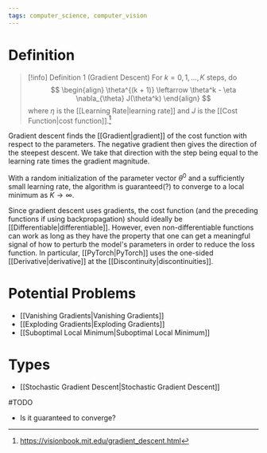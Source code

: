 ```yaml
---
tags: computer_science, computer_vision
---
```


# Definition

> [!info] Definition 1 (Gradient Descent)
> For $k=0, 1, ..., K$ steps, do
> $$
> \begin{align}
> \theta^{(k + 1)} \leftarrow \theta^k - \eta \nabla_{\theta} J(\theta^k)
> \end{align}
> $$
> where $\eta$ is the [[Learning Rate|learning rate]] and $J$ is the [[Cost Function|cost function]].[^1]

Gradient descent finds the [[Gradient|gradient]] of the cost function with respect to the parameters. The negative gradient then gives the direction of the steepest descent. We take that direction with the step being equal to the learning rate times the gradient magnitude.

With a random initialization of the parameter vector $\theta^0$ and a sufficiently small learning rate, the algorithm is guaranteed(?) to converge to a local minimum as $K \rightarrow \infty$.

Since gradient descent uses gradients, the cost function (and the preceding functions if using backpropagation) should ideally be [[Differentiable|differentiable]]. However, even non-differentiable functions can work as long as they have the property that one can get a meaningful signal of how to perturb the model's parameters in order to reduce the loss function. In particular, [[PyTorch|PyTorch]] uses the one-sided [[Derivative|derivative]] at the [[Discontinuity|discontinuities]].

# Potential Problems
- [[Vanishing Gradients|Vanishing Gradients]]
- [[Exploding Gradients|Exploding Gradients]]
- [[Suboptimal Local Minimum|Suboptimal Local Minimum]]

# Types
- [[Stochastic Gradient Descent|Stochastic Gradient Descent]]

#TODO 
- Is it guaranteed to converge?

[^1]: https://visionbook.mit.edu/gradient_descent.html